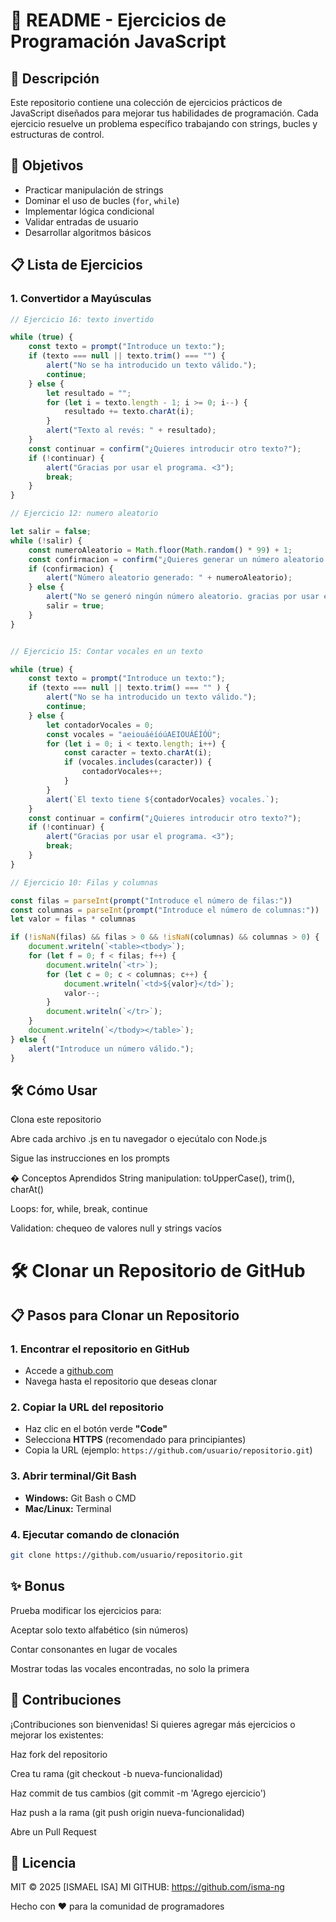 # 📝 README - Ejercicios de Programación JavaScript

## 📌 Descripción
Este repositorio contiene una colección de ejercicios prácticos de JavaScript diseñados para mejorar tus habilidades de programación. Cada ejercicio resuelve un problema específico trabajando con strings, bucles y estructuras de control.

## 🎯 Objetivos
- Practicar manipulación de strings
- Dominar el uso de bucles (`for`, `while`)
- Implementar lógica condicional
- Validar entradas de usuario
- Desarrollar algoritmos básicos

## 📋 Lista de Ejercicios

### 1. Convertidor a Mayúsculas
```javascript
// Ejercicio 16: texto invertido

while (true) { 
    const texto = prompt("Introduce un texto:");
    if (texto === null || texto.trim() === "") {
        alert("No se ha introducido un texto válido.");
        continue; 
    } else {
        let resultado = ""; 
        for (let i = texto.length - 1; i >= 0; i--) {
            resultado += texto.charAt(i);
        }
        alert("Texto al revés: " + resultado);
    }
    const continuar = confirm("¿Quieres introducir otro texto?");
    if (!continuar) {
        alert("Gracias por usar el programa. <3");
        break; 
    }
}

// Ejercicio 12: numero aleatorio

let salir = false;
while (!salir) {
    const numeroAleatorio = Math.floor(Math.random() * 99) + 1;
    const confirmacion = confirm("¿Quieres generar un número aleatorio entre 1 y 99?");
    if (confirmacion) {
        alert("Número aleatorio generado: " + numeroAleatorio);
    } else {
        alert("No se generó ningún número aleatorio. gracias por usar el programa. <3");
        salir = true; 
    }
}


// Ejercicio 15: Contar vocales en un texto

while (true) {
    const texto = prompt("Introduce un texto:");
    if (texto === null || texto.trim() === "" ) {
        alert("No se ha introducido un texto válido.");
        continue; 
    } else {
        let contadorVocales = 0;
        const vocales = "aeiouáéíóúAEIOUÁÉÍÓÚ";
        for (let i = 0; i < texto.length; i++) {
            const caracter = texto.charAt(i);
            if (vocales.includes(caracter)) {
                contadorVocales++;
            }
        }
        alert(`El texto tiene ${contadorVocales} vocales.`);
    }
    const continuar = confirm("¿Quieres introducir otro texto?");
    if (!continuar) {
        alert("Gracias por usar el programa. <3");
        break; 
    }
}

// Ejercicio 10: Filas y columnas

const filas = parseInt(prompt("Introduce el número de filas:"))
const columnas = parseInt(prompt("Introduce el número de columnas:"))
let valor = filas * columnas

if (!isNaN(filas) && filas > 0 && !isNaN(columnas) && columnas > 0) {
    document.writeln(`<table><tbody>`);
    for (let f = 0; f < filas; f++) {
        document.writeln(`<tr>`);
        for (let c = 0; c < columnas; c++) {
            document.writeln(`<td>${valor}</td>`);
            valor--;
        }
        document.writeln(`</tr>`);
    }
    document.writeln(`</tbody></table>`);
} else {
    alert("Introduce un número válido.");
}

```
 ## 🛠️ Cómo Usar
Clona este repositorio

Abre cada archivo .js en tu navegador o ejecútalo con Node.js

Sigue las instrucciones en los prompts

� Conceptos Aprendidos
String manipulation: toUpperCase(), trim(), charAt()

Loops: for, while, break, continue

Validation: chequeo de valores null y strings vacíos

# 🛠️ Clonar un Repositorio de GitHub

## 📋 Pasos para Clonar un Repositorio

### 1. **Encontrar el repositorio en GitHub**
   - Accede a [github.com](https://github.com)
   - Navega hasta el repositorio que deseas clonar

### 2. **Copiar la URL del repositorio**
   - Haz clic en el botón verde **"Code"**
   - Selecciona **HTTPS** (recomendado para principiantes)
   - Copia la URL (ejemplo: `https://github.com/usuario/repositorio.git`)

### 3. **Abrir terminal/Git Bash**
   - **Windows:** Git Bash o CMD
   - **Mac/Linux:** Terminal

### 4. **Ejecutar comando de clonación**
```bash
git clone https://github.com/usuario/repositorio.git
```

## ✨ Bonus
Prueba modificar los ejercicios para:

Aceptar solo texto alfabético (sin números)

Contar consonantes en lugar de vocales

Mostrar todas las vocales encontradas, no solo la primera

## 🤝 Contribuciones
¡Contribuciones son bienvenidas! Si quieres agregar más ejercicios o mejorar los existentes:

Haz fork del repositorio

Crea tu rama (git checkout -b nueva-funcionalidad)

Haz commit de tus cambios (git commit -m 'Agrego ejercicio')

Haz push a la rama (git push origin nueva-funcionalidad)

Abre un Pull Request

## 📜 Licencia
MIT © 2025 [ISMAEL ISA]
MI GITHUB: https://github.com/isma-ng

Hecho con ❤️ para la comunidad de programadores

